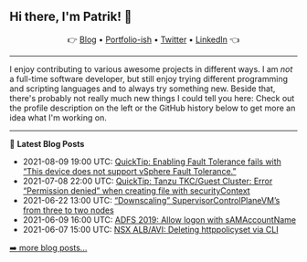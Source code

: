 ## Hi there, I'm Patrik! 👋

<p align="center">
    👉
    <a href="https://patrik.kernstock.net">Blog</a> •
    <a href="https://patrik.kernstock.io">Portfolio-ish</a> •
    <a href="https://twitter.com/Patschi95">Twitter</a> •
    <a href="https://www.linkedin.com/in/pkernstock/">LinkedIn</a>
    👈
</p> 

---

I enjoy contributing to various awesome projects in different ways. I am *not* a full-time software developer, but still enjoy trying different programming and scripting languages and to always try something new. Beside that, there's probably not really much new things I could tell you here: Check out the profile description on the left or the GitHub history below to get more an idea what I'm working on.

---

📕 **Latest Blog Posts**
- 2021-08-09 19:00 UTC: <a href="https://patrik.kernstock.net/2021/08/quicktip-enabling-fault-tolerance-fails-with-this-device-does-not-support-vsphere-fault-tolerance/" target="_blank">QuickTip: Enabling Fault Tolerance fails with “This device does not support vSphere Fault Tolerance.”</a>
- 2021-07-08 22:00 UTC: <a href="https://patrik.kernstock.net/2021/07/quicktip-tkc-permission-denied-creating-file/" target="_blank">QuickTip: Tanzu TKC/Guest Cluster: Error “Permission denied” when creating file with securityContext</a>
- 2021-06-22 13:00 UTC: <a href="https://patrik.kernstock.net/2021/06/downscaling-supervisorcontrolplanevms-from-three-to-two-nodes/" target="_blank">“Downscaling” SupervisorControlPlaneVM’s from three to two nodes</a>
- 2021-06-09 16:00 UTC: <a href="https://patrik.kernstock.net/2021/06/adfs-2019-allow-logon-with-samaccountname/" target="_blank">ADFS 2019: Allow logon with sAMAccountName</a>
- 2021-06-07 15:00 UTC: <a href="https://patrik.kernstock.net/2021/06/nsx-alb-avi-deleting-httppolicyset-via-cli/" target="_blank">NSX ALB/AVI: Deleting httppolicyset via CLI</a>

[➡️ more blog posts...](https://patrik.kernstock.net)
